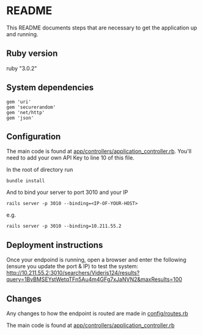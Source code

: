 # README
This README documents steps that are necessary to get the application up and running.

## Ruby version
ruby "3.0.2"


## System dependencies

    gem 'uri'
    gem 'securerandom'
    gem 'net/http'
    gem 'json'


## Configuration
The main code is found at [app/controllers/application_controller.rb](app/controllers/application_controller.rb). You'll need to add your own API Key to line 10 of this file.

In the root of directory run
  
    bundle install  

And to bind your server to port 3010 and your IP
  
    rails server -p 3010 --binding=<IP-OF-YOUR-HOST>

e.g.
  
    rails server -p 3010 --binding=10.211.55.2


## Deployment instructions
Once your endpoind is running, open a browser and enter the following (ensure you update the port & IP) to test the system:
http://10.211.55.2:3010/searchers/Videris124/results?query=1BvBMSEYstWetqTFn5Au4m4GFg7xJaNVN2&maxResults=100


## Changes
Any changes to how the endpoint is routed are made in [config/routes.rb](config/routes.rb)

The main code is found at [app/controllers/application_controller.rb](app/controllers/application_controller.rb)
